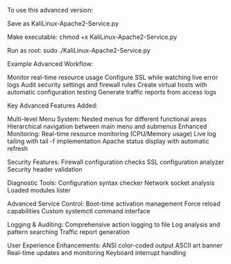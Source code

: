 To use this advanced version:

Save as KaliLinux-Apache2-Service.py

Make executable: chmod +x KaliLinux-Apache2-Service.py

Run as root: sudo ./KaliLinux-Apache2-Service.py

Example Advanced Workflow:

Monitor real-time resource usage
Configure SSL while watching live error logs
Audit security settings and firewall rules
Create virtual hosts with automatic configuration testing
Generate traffic reports from access logs

Key Advanced Features Added:

Multi-level Menu System:
Nested menus for different functional areas
Hierarchical navigation between main menu and submenus
Enhanced Monitoring:
Real-time resource monitoring (CPU/Memory usage)
Live log tailing with tail -f implementation
Apache status display with automatic refresh

Security Features:
Firewall configuration checks
SSL configuration analyzer
Security header validation

Diagnostic Tools:
Configuration syntax checker
Network socket analysis
Loaded modules lister

Advanced Service Control:
Boot-time activation management
Force reload capabilities
Custom systemctl command interface

Logging & Auditing:
Comprehensive action logging to file
Log analysis and pattern searching
Traffic report generation

User Experience Enhancements:
ANSI color-coded output
ASCII art banner
Real-time updates and monitoring
Keyboard interrupt handling
